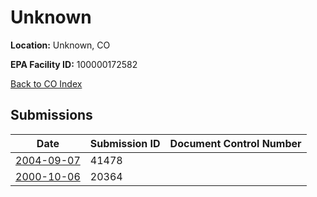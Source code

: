 # Unknown

**Location:** Unknown, CO

**EPA Facility ID:** 100000172582

[Back to CO Index](../../index.md)

## Submissions

| Date | Submission ID | Document Control Number |
|------|--------------|-------------------------|
| [2004-09-07](submissions/41478.md) | 41478 |  |
| [2000-10-06](submissions/20364.md) | 20364 |  |
